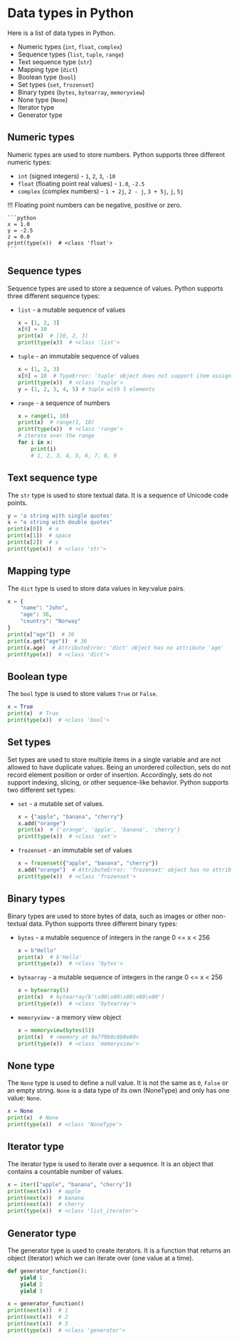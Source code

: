 # Data types in Python

Here is a list of data types in Python.

- Numeric types (`int`, `float`, `complex`)
- Sequence types (`list`, `tuple`, `range`)
- Text sequence type (`str`)
- Mapping type (`dict`)
- Boolean type (`bool`)
- Set types (`set`, `frozenset`)
- Binary types (`bytes`, `bytearray`, `memoryview`)
- None type (`None`)
- Iterator type
- Generator type

## Numeric types

Numeric types are used to store numbers. Python supports three different numeric types:

- `int` (signed integers) - `1`, `2`, `3`, `-10`
- `float` (floating point real values) - `1.0`, `-2.5`
- `complex` (complex numbers) - `1 + 2j`, `2 - j`, `3 + 5j`, `j`, `5j`

!!!
    Floating point numbers can be negative, positive or zero.

    ```python
    x = 1.0
    y = -2.5
    z = 0.0
    print(type(x))  # <class 'float'>
    ```

## Sequence types

Sequence types are used to store a sequence of values. Python supports three different sequence types:

- `list` - a mutable sequence of values

    ```python
    x = [1, 2, 3]
    x[0] = 10
    print(x)  # [10, 2, 3]
    print(type(x))  # <class 'list'>
    ```

- `tuple` - an immutable sequence of values

    ```python
    x = (1, 2, 3)
    x[0] = 10  # TypeError: 'tuple' object does not support item assignment
    print(type(x))  # <class 'tuple'>
    y = (1, 2, 3, 4, 5) # tuple with 5 elements
    ```

- `range` - a sequence of numbers

    ```python
    x = range(1, 10)
    print(x)  # range(1, 10)
    print(type(x))  # <class 'range'>
    # iterate over the range
    for i in x:
        print(i)
        # 1, 2, 3, 4, 5, 6, 7, 8, 9
    ```

## Text sequence type

The `str` type is used to store textual data. It is a sequence of Unicode code points.

```python
y = 'a string with single quotes'
x = "a string with double quotes"
print(x[0])  # a
print(x[1])  # space
print(x[2])  # s
print(type(x))  # <class 'str'>
```

## Mapping type

The `dict` type is used to store data values in key:value pairs.

```python
x = {
    "name": "John",
    "age": 36,
    "country": "Norway"
}
print(x["age"])  # 36
print(x.get("age"))  # 36
print(x.age)  # AttributeError: 'dict' object has no attribute 'age'
print(type(x))  # <class 'dict'>
```

## Boolean type

The `bool` type is used to store values `True` or `False`.

```python
x = True
print(x)  # True
print(type(x))  # <class 'bool'>
```

## Set types

Set types are used to store multiple items in a single variable and are not allowed to have duplicate values. Being an unordered collection, sets do not record element position or order of insertion. Accordingly, sets do not support indexing, slicing, or other sequence-like behavior. Python supports two different set types:

- `set` - a mutable set of values.

    ```python
    x = {"apple", "banana", "cherry"}
    x.add("orange")
    print(x)  # {'orange', 'apple', 'banana', 'cherry'}
    print(type(x))  # <class 'set'>
    ```

- `frozenset` - an immutable set of values

    ```python
    x = frozenset({"apple", "banana", "cherry"})
    x.add("orange")  # AttributeError: 'frozenset' object has no attribute 'add'
    print(type(x))  # <class 'frozenset'>
    ```

## Binary types

Binary types are used to store bytes of data, such as images or other non-textual data. Python supports three different binary types:

- `bytes` - a mutable sequence of integers in the range 0 <= x < 256

    ```python
    x = b"Hello"
    print(x)  # b'Hello'
    print(type(x))  # <class 'bytes'>
    ```

- `bytearray` - a mutable sequence of integers in the range 0 <= x < 256

    ```python
    x = bytearray(5)
    print(x)  # bytearray(b'\x00\x00\x00\x00\x00')
    print(type(x))  # <class 'bytearray'>
    ```

- `memoryview` - a memory view object

    ```python
    x = memoryview(bytes(5))
    print(x)  # <memory at 0x7f9b0c0b0e80>
    print(type(x))  # <class 'memoryview'>
    ```

## None type

The `None` type is used to define a null value. It is not the same as `0`, `False` or an empty string. `None` is a data type of its own (NoneType) and only has one value: `None`.

```python
x = None
print(x)  # None
print(type(x))  # <class 'NoneType'>
```

## Iterator type

The iterator type is used to iterate over a sequence. It is an object that contains a countable number of values.

```python
x = iter(["apple", "banana", "cherry"])
print(next(x))  # apple
print(next(x))  # banana
print(next(x))  # cherry
print(type(x))  # <class 'list_iterator'>
```

## Generator type

The generator type is used to create iterators. It is a function that returns an object (iterator) which we can iterate over (one value at a time).

```python
def generator_function():
    yield 1
    yield 2
    yield 3

x = generator_function()
print(next(x))  # 1
print(next(x))  # 2
print(next(x))  # 3
print(type(x))  # <class 'generator'>
```
